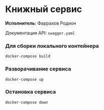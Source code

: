 Книжный сервис
=
**Исполнитель:** Фаррахов Родион

Документация API: `swagger.yaml`

### Для сборки локального контейнера  
    docker-compose build  
### Разворачивание сервиса  
    docker-compose up
### Остановка сервиса
    docker-compose down